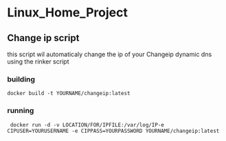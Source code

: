 # Linux_Home_Project
## Change ip script
this script wil automaticaly change the ip of your Changeip dynamic dns using the rinker script
### building
~~~~
docker build -t YOURNAME/changeip:latest
~~~~
### running
~~~~
 docker run -d -v LOCATION/FOR/IPFILE:/var/log/IP-e CIPUSER=YOURUSERNAME -e CIPPASS=YOURPASSWORD YOURNAME/changeip:latest
~~~~
